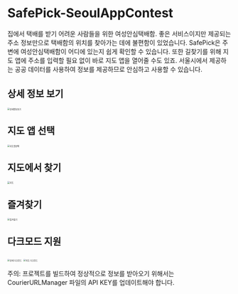 # SafePick-SeoulAppContest

집에서 택배를 받기 어려운 사람들을 위한 여성안심택배함. 좋은 서비스이지만 제공되는 주소 정보만으로 택배함의 위치를 찾아가는 데에 불편함이 있었습니다.
SafePick은 주변에 여성안심택배함이 어디에 있는지 쉽게 확인할 수 있습니다. 또한 길찾기를 위해 지도 앱에 주소를 입력할 필요 없이 바로 지도 앱을 열어줄 수도 있죠.
서울시에서 제공하는 공공 데이터를 사용하여 정보를 제공하므로 안심하고 사용할 수 있습니다.

## 상세 정보 보기

<img src="https://i.imgur.com/2wwJlzN.png" alt="상세정보보기" style="zoom:33%;" />

## 지도 앱 선택

<img src="https://i.imgur.com/rSUcFhq.png" alt="지도앱선택" style="zoom:33%;" />

## 지도에서 찾기

<img src="https://i.imgur.com/JN6MmAg.png" alt="지도" style="zoom:33%;" />

## 즐겨찾기

<img src="https://i.imgur.com/GjrEBiY.png" alt="즐겨찾기" style="zoom:33%;" />

## 다크모드 지원

<img src="https://i.imgur.com/Eew9Cfa.png" alt="상세 다크모드" style="zoom:33%;" />

<img src="https://i.imgur.com/5YG3K0o.png" alt="지도 다크모드" style="zoom:33%;" />

주의: 프로젝트를 빌드하여 정상적으로 정보를 받아오기 위해서는 CourierURLManager 파일의 API KEY를 업데이트해야 합니다.

